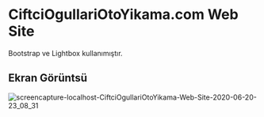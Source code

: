 # CiftciOgullariOtoYikama.com Web Site

Bootstrap ve Lightbox kullanımıştır.

## Ekran Görüntsü

 ![screencapture-localhost-CiftciOgullariOtoYikama-Web-Site-2020-06-20-23_08_31](https://user-images.githubusercontent.com/26849656/85210732-2b624100-b34b-11ea-8151-093222896c99.png)

